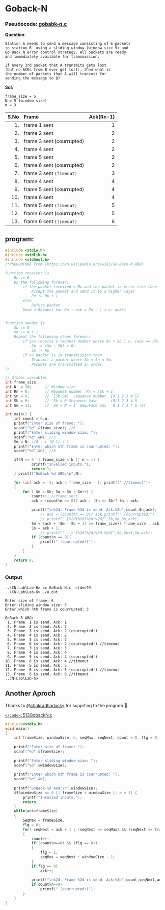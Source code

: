# Goback-N




### Pseudocode: [gobabk-n.c](TRASH/goback-n.c)

**Question:**
```
Station A needs to send a message consisting of 6 packets 
to station B  using a sliding window (window size 5) and 
Go Back N error control strategy. All packets are ready 
and immediately available for transmission.

If every 3rd packet that A transmits gets lost 
(but no ACKs from B ever get lost), then what is 
the number of packets that A will transmit for 
sending the message to B?
```
**Sol:**

    frame_size = 6
    N = 5 (window size)
    n = 3


|S.No|Frame                      |  Ack(Rn-1) |
|---:|:--------------------------|-----------:|
|1.  | frame 1 sent              |  1         |
|2.  | frame 2 sent              |  2         |
|3.  | frame 3 sent (courrupted) |  2         |
|4.  | frame 4 sent              |  2         |
|5.  | frame 5 sent              |  2         |
|6.  | frame 6 sent (courrupted) |  2         |
|7.  | frame 3 sent `(timeout)`  |  3         |
|8.  | frame 4 sent              |  4         |
|9.  | frame 5 sent (courrupted) |  4         |
|10. | frame 6 sent              |  4         |
|11. | frame 5 sent `(timeout)`  |  5         |
|12. | frame 6 sent (courrupted) |  5         |
|13. | frame 6 sent `(timeout)`  |  6         |


## program:

```c
#include <stdio.h>
#include <stdlib.h>
#include <stdbool.h>
/*PSEUDOCODE from (https://en.wikipedia.org/wiki/Go-Back-N_ARQ)

function receiver is
    Rn := 0
    Do the following forever:
        if the packet received = Rn and the packet is error free then
            Accept the packet and send it to a higher layer
            Rn := Rn + 1
        else
            Refuse packet
        Send a Request for Rn : ack = Rn - 1 i.e. ack+1


function sender is
    Sb := 0
    Sm := N + 1
    Repeat the following steps forever:
        if you receive a request number where Rn > Sb i.e. (ack >= Sb) then
            Sm := (Sm − Sb) + Rn
            Sb := Rn
        if no packet is in transmission then
            Transmit a packet where Sb ≤ Sn ≤ Sm.  
            Packets are transmitted in order.
*/

// Global variables
int frame_size;
int N  = 10;      // Window size
int Rn = 0;       // Request number `Rn = Ack + 1`
int Sn = 0;       // `[Sb:Sm)` Sequence number  [0 1 2 3 4 5]
int Sb = 0;       // `Sb = 0`Sequence base      (0)1 2 3 4 5
int Sm = 11;      // `Sm = N + 1` Sequence max   0 1 2 3 4 5 (6)

int main() {
    int count = 0,n;
    printf("Enter size of frame: ");
    scanf("%d",&frame_size); //6
    printf("Enter sliding window size: ");
    scanf("%d",&N); //5
    Sm = N; //0 --> (N-1) + 1
    printf("Enter which nth frame is courrupted: ");
    scanf("%d",&n); //3

    if(N <= 0 || frame_size < N || n < 1) {
            printf("Invalied inputs.");
            return 1;
    } printf("GoBack-%d ARQ:\n",N);

    for (int ack = -1; ack < frame_size - 1; printf(" //timeout")) 
    {
        for ( Sn = Sb; Sn < Sm ; Sn++) {
            count++; //frame sent
            ack = (count%n == 0)? ack : (Sn == Sb)? Sn : ack;

            printf("\n%2d. Frame %2d is send. Ack:%2d",count,Sn,ack);
                // ack = (count%n == 0)? ack,printf(" (courrupted)") : (Sn == Sb)? Sn,printf(" //timeout") : ack;
                // printf(" [%2d(%2d)%2d:%2d]",Sb,Sn,Sm,ack);
            Sm = (ack + (Sm - Sb + 1) >= frame_size)? frame_size : ack + (Sm - Sb + 1);
            Sb = ack + 1;
                // printf(" --> [%2d(%2d)%2d:%2d]",Sb,Sn+1,Sm,ack);
            if (count%n == 0){
                printf(" (courrupted!)");
            }
        }
    }
    return 0;
}
```
### Output
```
..\CN-Lab\Lab-6> cc GoBack-N.c -std=c99
..\CN-Lab\Lab-6> ./a.out

Enter size of frame: 6
Enter sliding window size: 5
Enter which nth frame is courrupted: 3

GoBack-5 ARQ:
 1. Frame  1 is send. Ack: 1
 2. Frame  2 is send. Ack: 2
 3. Frame  3 is send. Ack: 2 (courrupted!)
 4. Frame  4 is send. Ack: 2
 5. Frame  5 is send. Ack: 2
 6. Frame  6 is send. Ack: 2 (courrupted!) //timeout
 7. Frame  3 is send. Ack: 3
 8. Frame  4 is send. Ack: 4
 9. Frame  5 is send. Ack: 4 (courrupted!)
10. Frame  6 is send. Ack: 4 //timeout
11. Frame  5 is send. Ack: 5
12. Frame  6 is send. Ack: 5 (courrupted!) //timeout
13. Frame  6 is send. Ack: 6 //timeout
..CN-Lab\Lab-6>
```

## Another Aproch
Thanks to [@chakradharlucky](https://github.com/chakradharlucky) for supprting to the program 🤝.

[`</code>:`513GobackN.c](Lab-6/513GobackN.c)
```c
#include<stdio.h>
void main()
{
    int frameSize, windowSize, n, seqMax, seqNext, count = 0, flg = 0, ack = 0;
    
    printf("Enter size of frame: ");
    scanf("%d",&frameSize); 
    
    printf("Enter sliding window size: ");
    scanf("%d",&windowSize);
    
    printf("Enter which nth frame is courrupted: ");
    scanf("%d",&n);
    
    printf("GoBack-%d ARQ:\n",windowSize);
    if(windowSize <= 0 || frameSize < windowSize || n < 1) {
        printf("Invalied inputs.");
        return;
    }
    while(ack<frameSize)
    {
        SeqMax = frameSize;
        flg = 0;
        for( seqNext = ack + 1 ; (seqNext <= seqMax) && (seqNext <= frameSize) ; seqNext++)
        {
            count++;
            if((count%n==0) && (flg == 0))
            {
                flg = 1;
                seqMax = seqNext + windowSize - 1;
            }
            if(flg == 0)
                ack++;
            
            printf("\n%2d. Frame %2d is send. Ack:%2d",count,seqNext,ack);
            if(count%n==0)
                printf(" (courrupted!)");
        }
    }
}
```
